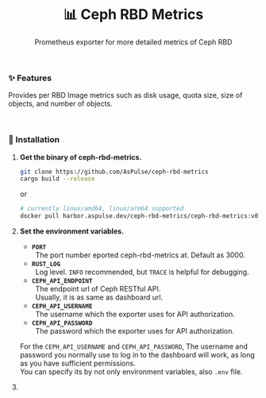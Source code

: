 <h1 align="center" style="border-bottom: none;">📊 Ceph RBD Metrics</h1>
<p align="center">Prometheus exporter for more detailed metrics of Ceph RBD</p>

<br />


### ✨ Features
Provides per RBD Image metrics such as disk usage, quota size, size of objects, and number of objects.

<br />

### 💠 Installation
1. **Get the binary of ceph-rbd-metrics.**
   ```sh
   git clone https://github.com/AsPulse/ceph-rbd-metrics
   cargo build --release
   ```
   or
   ```sh
   # currently linux/amd64, linux/arm64 supported
   docker pull harbor.aspulse.dev/ceph-rbd-metrics/ceph-rbd-metrics:v0.1.0`
   ```

  
2. **Set the environment variables.**
   - **`PORT`**  
     <code>&nbsp;</code>The port number eported ceph-rbd-metrics at. Default as 3000.
   - **`RUST_LOG`**  
     <code>&nbsp;</code>Log level. `INFO` recommended, but `TRACE` is helpful for debugging.
   - **`CEPH_API_ENDPOINT`**  
     <code>&nbsp;</code>The endpoint url of Ceph RESTful API.  
     <code>&nbsp;</code>Usually, it is as same as dashboard url.
   - **`CEPH_API_USERNAME`**  
     <code>&nbsp;</code>The username which the exporter uses for API authorization.
   - **`CEPH_API_PASSWORD`**  
     <code>&nbsp;</code>The password which the exporter uses for API authorization.
  
   For the `CEPH_API_USERNAME` and `CEPH_API_PASSWORD`, The username and password you normally use to log in to the dashboard will work, as long as you have sufficient permissions.  
   You can specify its by not only environment variables, also `.env` file.

3.  

